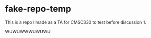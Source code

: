 # fake-repo-temp
This is a repo I made as a TA for CMSC330 to test before discussion 1.

WUWUWWWUWUWU
